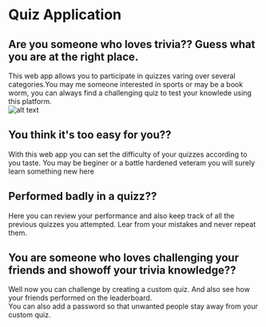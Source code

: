 # Quiz Application


## Are you someone who loves trivia?? Guess what you are at the right place. <br />
This web app allows you to participate in quizzes varing over several categories.You may me someone interested in sports or may be a book worm, you can always find a challenging quiz to test your knowlede using this platform. <br />
![alt text](https://drive.google.com/file/d/15YE8SengaBXkfnwRLmNrI3HsK3oF5Cw9/view?usp=sharing)
## You think it's too easy for you?? <br />
With this web app you can set the difficulty of your quizzes according to you taste. You may be beginer or a battle hardened veteram you will surely learn something new here <br />
## Performed badly in a quizz?? <br />
Here you can review your performance and also keep track of all the previous quizzes you attempted. Lear from your mistakes and never repeat them.<br />
## You are someone who loves challenging your friends and showoff your trivia knowledge?? <br />
Well now you can challenge by creating a custom quiz. And also see how your friends performed on the leaderboard. <br />
You can also add a password so that unwanted people stay away from your custom quiz. <br />

